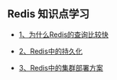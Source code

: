 ## Redis 知识点学习

- [1、为什么Redis的查询比较快](https://github.com/boilingfrog/Go-POINT/blob/master/redis/1%E3%80%81%E4%B8%BA%E4%BB%80%E4%B9%88Redis%E7%9A%84%E6%9F%A5%E8%AF%A2%E6%AF%94%E8%BE%83%E5%BF%AB.md)  

- [2、Redis中的持久化](https://github.com/boilingfrog/Go-POINT/blob/master/redis/2%E3%80%81Redis%E4%B8%AD%E6%95%B0%E6%8D%AE%E6%8C%81%E4%B9%85%E5%8C%96.md)  

- [3、Redis中的集群部署方案](https://github.com/boilingfrog/Go-POINT/blob/master/redis/3%E3%80%81Redis%E4%B8%AD%E7%9A%84%E9%9B%86%E7%BE%A4.md)  












































